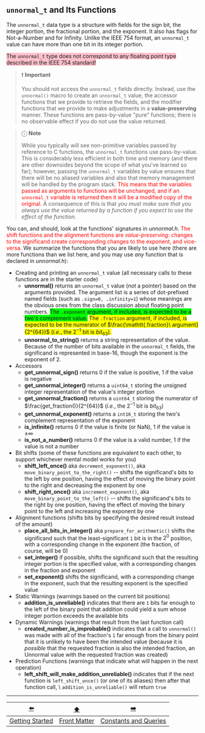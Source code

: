 ## `unnormal_t` and Its Functions

The `unnormal_t` data type is a structure with fields for the sign bit, the integer portion, the fractional portion, and the exponent.
It also has flags for Not-a-Number and for Infinity.
Unlike the IEEE&nbsp;754 format, an `unnormal_t` value can have more than one bit in its integer portion.

<span style="background-color: pink">The `unnormal_t` type does not correspond to any floating point type described in the IEEE&nbsp;754 standard!</span>

> ❗️ **Important**
> 
> You should *not* access the `unnormal_t` fields directly.
> Instead, use the `unnormal()` macro to create an `unnormal_t` value, the accessor functions that we provide to retrieve the fields, and the modifier functions that we provide to make adjustments in a **value-preserving** manner.
> These functions are pass-by-value "pure" functions; there is no observable effect if you do not use the value returned.

> ⓘ **Note**
> 
> While you typically will see non-primitive variables passed by reference to C functions, the `unnormal_t` functions use pass-by-value.
> This is considerably less efficient in both time and memory (and there are other downsides beyond the scope of what you've learned so far);
> however, passing the `unnormal_t` variables by value ensures that there will be no aliased variables and also that memory management will be handled by the program stack.
> <font color="red">This means that the variables passed as arguments to functions will be unchanged, and if an `unnormal_t` variable is returned then it will be a modified copy of the original.</font>
> A consequence of this is that *you must make sure that you always use the value returned by a function if you expect to use the effect of the function.*

You can, and should, look at the functions' signatures in *unnormal.h*.
<font color="red">The shift functions and the alignment functions are *value-preserving*: changes to the significand create corresponding changes to the exponent, and vice-versa.</font>
We summarize the functions that you are likely to use here (there are more functions than we list here, and you may use *any* function that is declared in *unnormal.h*):

- Creating and printing an `unnormal_t` value (all necessary calls to these functions are in the starter code)
  - **unnormal()** returns an `unnormal_t` value (*not* a pointer) based on the arguments provided.
    The argument list is a series of dot-prefixed named fields (such as `.sign=0, .infinity=1`) whose meanings are the obvious ones from the class discussion about floating point numbers.
    <span style="background-color: lime;">The `.exponent` argument, if included, is expected to be a two's complement value.</span>
    <span style="background-color: yellow;">The `.fraction` argument, if included, is expected to be the numerator of $\frac{\mathtt{.fraction}\ argument}{2^{64}}$ (*i.e.*, the $2^{-1}$ bit is $bit_{63}$).
  - **unnormal_to_string()** returns a string representation of the value.
      Because of the number of bits available in the `unnormal_t` fields, the significand is represented in base-16, though the exponent is the exponent of 2.
- Accessors
  - **get_unnormal_sign()** returns 0 if the value is positive, 1 if the value is negative
  - **get_unnormal_integer()** returns a `uint64_t` storing the unsigned integer representation of the value's integer portion
  - **get_unnormal_fraction()** returns a `uint64_t` storing the numerator of $\frac{get_fraction()}{2^{64}}$ (*i.e.*, the $2^{-1}$ bit is $bit_{63}$)
  - **get_unnormal_exponent()** returns a `int16_t` storing the two's complement representation of the exponent
  - **is_infinite()** returns 0 if the value is finite (or NaN), 1 if the value is $\pm\infty$
  - **is_not_a_number()** returns 0 if the value is a valid number, 1 if the value is not a number
- Bit shifts (some of these functions are equivalent to each other, to support whichever mental model works for you)
  - **shift_left_once()** aka `decrement_exponent()`, aka `move_binary_point_to_the_right()` -- shifts the significand's bits to the left by one position, having the effect of moving the binary point to the right and decreasing the exponent by one
  - **shift_right_once()** aka `increment_exponent()`, aka `move_binary_point_to_the_left()` -- shifts the significand's bits to the right by one position, having the effect of moving the binary point to the left and increasing the exponent by one
- Alignment functions (shifts bits by specifying the desired result instead of the amount)
  - **place_all_bits_in_integer()** aka `prepare_for_arithmetic()` shifts the significand such that the least-significant `1` bit is in the $2^0$ position, with a corresponding change in the exponent (the fraction, of course, will be 0)
  - **set_integer()** if possible, shifts the significand such that the resulting integer portion is the specified value, with a corresponding changes in the fraction and exponent
  - **set_exponent()** shifts the significand, with a corresponding change in the exponent, such that the resulting exponent is the specified value
- Static Warnings (warnings based on the current bit positions)
  - **addition_is_unreliable()** indicates that there are `1` bits far enough to the left of the binary point that addition could yield a sum whose integer portion exceeds the available bits
- Dynamic Warnings (warnings that result from the last function call)
  - **created_number_is_improbable()** indicates that a call to `unnormal()` was made with all of the fraction's `1` far enough from the binary point that it is unlikely to have been the intended value (because it is *possible* that the requested fraction is also the intended fraction, an Unnormal value with the requested fraction was created)
- Prediction Functions (warnings that indicate what will happen in the next operation)
  - **left_shift_will_make_addition_unreliable()** indicates that if the next function is `left_shift_once()` (or one of its aliases) then after that function call, \\ `addition_is_unreliable()` will return `true`

<!--
- Unmentioned Functions
  - **shift_left()** shifts the significand's bits to the left by a specified amount
  - **shift_right()** shifts the significand's bits to the right by a specified amount

  - **multiplication_is_not_recommended()** indicates that there are `1` bits to the right of the binary point:
    if there are `1` bits in the fraction, then there will be extra bookkeeping that you will be responsible for;
    we recommend that you attempt multiplication only when all `1` bits are in the integer portion
  - **multiplication_is_unreliable()** indicates that there are `1` bits far enough to the left of the binary point that multiplication could yield a product whose integer portion exceeds the available bits

  - **shift_overflowed()** indicates that one or more `1` bit shifted to the left beyond the available bits
  - **shift_underflowed()** indicates that one or more `1` bit shifted to the right beyond the available bits
  - **operation_was_not_performed()** indicates that the previous function did not have the desired result, such as attempting to shift by a negative amount or attempt to set an integer value whose bits are not present in the significand

  - **fraction_will_carry_into_integer_on_addition()** indicates that if the next operation is addition with the specified values, then adding the fractions will carry into the integer portion, requiring you to add 1 to the sum's integer
  - **fraction_will_borrow_from_integer_on_subtraction()** indicates that if the next operation is subtraction with the specified values, then subtracting the fractions will require "borrowing" from the integer portion, requiring you to subtract 1 to the difference's integer
  - **left_shift_will_make_multiplication_unreliable()** indicates that if the next function is `left_shift_once()` (or one of its aliases) then after that function call, `multiplication_is_unreliable()` will return `true`
  - **left_shift_will_overflow()** indicates that if the next function is `left_shift_once()` (or one of its aliases) then after that function call, `shift_overflowed()` will return `true`
  - **right_shift_will_underflow()** indicates that if the next function is `right_shift_once()` (or one of its aliases) then after that function call, `shift_underflowed()` will return `true`
-->

---

|       [⬅️](01-getting-started.md)        |      [⬆️](../README.md)      |          [➡️](03-constants-queries.md)           |
|:----------------------------------------:|:----------------------------:|:------------------------------------------------:|
| [Getting Started](01-getting-started.md) | [Front Matter](../README.md) | [Constants and Queries](03-constants-queries.md) |

